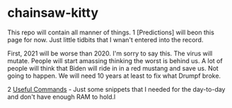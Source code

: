 # chainsaw-kitty
This repo will contain all manner of things.
1  [Predictions] will beon this page for now.  Just little tidbits that I wnan't entered into the record.

First, 2021 will be worse than 2020. I'm sorry to say this. The virus will mutate.  People will start amassing thinking the worst is behind us. A lot of people will think that Biden will ride in in a red mustang and save us. Not going to happen.  We will need 10 years at least to fix what Drumpf broke. 


2 [Useful Commands](useful-commands.md) - Just some snippets that I needed for the day-to-day and don't have enough RAM to hold.l